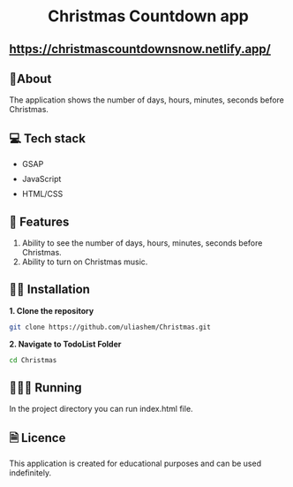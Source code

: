 <h1 align="center">Christmas Countdown app</h1>

## https://christmascountdownsnow.netlify.app/

## 📙About
The application shows the number of days, hours, minutes, seconds before Christmas.


## 💻 Tech stack
<ul style="display: flex; flex-direction: column; gap:10px;">
  <li style="vertical-align: middle;">
    GSAP
  </li>
    <li style="vertical-align: middle;">
    JavaScript
  </li>
    <li style="vertical-align: middle;">
    HTML/CSS
  </li>
  
</ul>

## 🌠 Features

1. Ability to see the number of days,  hours, minutes, seconds before Christmas.
2. Ability to turn on Christmas music.

## 👨‍💻 Installation

**1. Clone the repository**

```sh
git clone https://github.com/uliashem/Christmas.git
```

**2. Navigate to TodoList Folder**

```sh
cd Christmas
```

## 👨🏻‍💻 Running

In the project directory you can run index.html file.

## 🗎 Licence

This application is created for educational purposes and can be used indefinitely.




